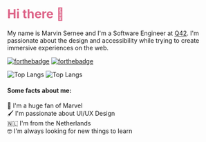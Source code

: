 <h1 style="color:#dd6387">Hi there 👋</h1>

My name is Marvin Sernee and I'm a Software Engineer at [Q42](https://www.q42.eu). I'm passionate about the design and accessibility while trying to create immersive experiences on the web.

[![forthebadge](https://forthebadge.com/images/badges/built-with-love.svg)](https://forthebadge.com)
[![forthebadge](https://forthebadge.com/images/badges/powered-by-coffee.svg)](https://forthebadge.com)

![Top Langs](https://github-readme-stats.vercel.app/api/top-langs/?username=MarvinMichel&theme=dracula&layout=compact&count_private=true)
![Top Langs](https://github-readme-stats.vercel.app/api/?username=MarvinMichel&theme=dracula&layout=compact&hide=contribs,issues&count_private=true&show_icons=true&line_height=30)

#### Some facts about me:
🦸‍ I'm a huge fan of Marvel<br/>
🖌 I'm passionate about UI/UX Design<br/>
🇳🇱 I'm from the Netherlands<br/>
🤓 I'm always looking for new things to learn<br/>
